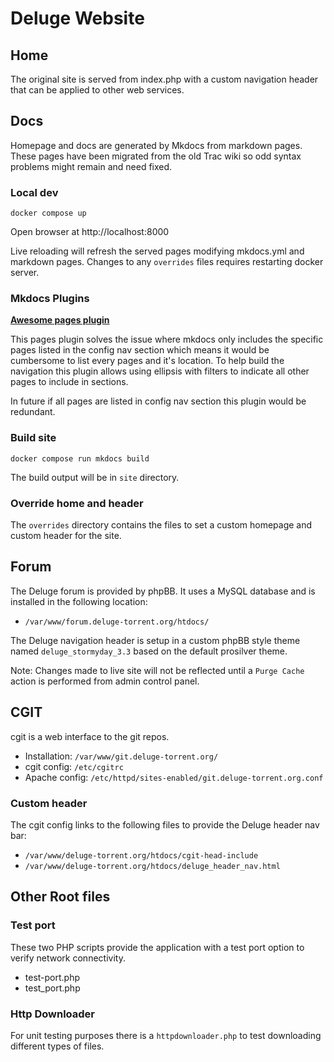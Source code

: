 # Deluge Website

## Home

The original site is served from index.php with a custom navigation
header that can be applied to other web services.

## Docs

Homepage and docs are generated by Mkdocs from markdown pages. These
pages have been migrated from the old Trac wiki so odd syntax problems
might remain and need fixed.

### Local dev

```
docker compose up
```

Open browser at http://localhost:8000

Live reloading will refresh the served pages modifying mkdocs.yml and
markdown pages. Changes to any `overrides` files requires restarting
docker server.

### Mkdocs Plugins

[**Awesome pages plugin**](https://github.com/lukasgeiter/mkdocs-awesome-pages-plugin)

This pages plugin solves the issue where mkdocs only includes the specific pages listed in the config nav section which means it would be cumbersome to list every pages and it's location. To help build the navigation this plugin allows using ellipsis with filters to indicate all other pages to include in sections.

In future if all pages are listed in config nav section this plugin would be redundant.

### Build site

```
docker compose run mkdocs build
```

The build output will be in `site` directory.

### Override home and header

The `overrides` directory contains the files to set a custom homepage
and custom header for the site.

## Forum

The Deluge forum is provided by phpBB. It uses a MySQL database and is
installed in the following location:

- `/var/www/forum.deluge-torrent.org/htdocs/`

The Deluge navigation header is setup in a custom phpBB style theme
named `deluge_stormyday_3.3` based on the default prosilver theme.

Note: Changes made to live site will not be reflected until a `Purge Cache`
action is performed from admin control panel.

## CGIT

cgit is a web interface to the git repos.

- Installation: `/var/www/git.deluge-torrent.org/`
- cgit config: `/etc/cgitrc`
- Apache config: `/etc/httpd/sites-enabled/git.deluge-torrent.org.conf`

### Custom header

The cgit config links to the following files to provide the Deluge
header nav bar:

- `/var/www/deluge-torrent.org/htdocs/cgit-head-include`
- `/var/www/deluge-torrent.org/htdocs/deluge_header_nav.html`

## Other Root files

### Test port

These two PHP scripts provide the application with a test port option to
verify network connectivity.

- test-port.php
- test_port.php

### Http Downloader

For unit testing purposes there is a `httpdownloader.php` to test
downloading different types of files.

